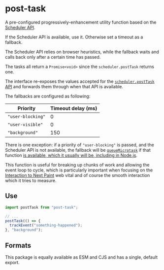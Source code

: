 # post-task

A pre-configured progressively-enhancement utility function based on the
[Scheduler API](https://developer.mozilla.org/en-US/docs/Web/API/Prioritized_Task_Scheduling_API).

If the Scheduler API is available, use it. Otherwise set a timeout as a
fallback.

The Scheduler API relies on browser heuristics, while the fallback waits and
calls back only after a certain time has passed.

The tasks all return a `Promise<void>` since the `scheduler.postTask` returns
one.

The interface re-exposes the values accepted for the
[`scheduler.postTask` API](https://developer.mozilla.org/en-US/docs/Web/API/Scheduler/postTask)
and forwards them through when that API is available.

The fallbacks are configured as following:

| Priority          | Timeout delay (ms) |
| ----------------- | ------------------ |
| `"user-blocking"` | 0                  |
| `"user-visible"`  | 0                  |
| `"background"`    | 150                |

There is one exception: if a priority of `"user-blocking"` is passed, and the
Scheduler API is not available, the fallback will be
[`queueMicrotask`](https://developer.mozilla.org/en-US/docs/Web/API/Window/queueMicrotask)
if that function
[is available, which it usually will be, including in Node.js](https://developer.mozilla.org/en-US/docs/Web/API/Window/queueMicrotask#browser_compatibility).

This function is useful for breaking up chunks of work and allowing the event
loop to cycle, which is particularly important when focusing on the
[Interaction to Next Paint](https://web.dev/articles/inp)
web vital and of course the smooth interaction which it tries to measure.

## Use

```js
import postTask from "post-task";

// ...
postTask(() => {
  trackEvent("something-happened");
}, "background");
```

## Formats

This package is equally available as ESM and CJS and has a single, default
export.
